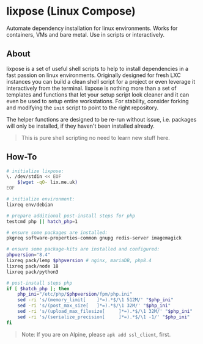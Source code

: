 # lixpose (Linux Compose)

Automate dependency installation for linux environments. Works for containers, VMs and bare metal. Use in scripts or interactively.

## About

lixpose is a set of useful shell scripts to help to install dependencies in a fast passion on linux environments. Originally designed for fresh LXC instances you can build a clean shell script for a project or even leverage it interactively from the terminal. lixpose is nothing more than a set of templates and functions that let your setup script look cleaner and it can even be used to setup entire workstations. For stability, consider forking and modifying the `init` script to point to the right repository.

The helper functions are designed to be re-run without issue, i.e. packages will only be installed, if they haven't been installed already.

> This is pure shell scripting no need to learn new stuff here.

## How-To

```sh
# initialize lixpose:
\. /dev/stdin << EOF
	$(wget -qO- lix.me.uk)
EOF

# initialize environment:
lixreq env/debian

# prepare additional post-install steps for php
testcmd php || hatch_php=1

# ensure some packages are installed:
pkgreq software-properties-common gnupg redis-server imagemagick

# ensure some package-kits are installed and configured:
phpversion="8.4"
lixreq pack/lemp $phpversion # nginx, mariaDB, php8.4
lixreq pack/node 18
lixreq pack/python3

# post-install steps php
if [ $hatch_php ]; then
	php_ini="/etc/php/$phpversion/fpm/php.ini"
	sed -ri 's/(memory_limit[	 ]*=).*$/\1 512M/' "$php_ini"
	sed -ri 's/(post_max_size[	 ]*=).*$/\1 32M/' "$php_ini"
	sed -ri 's/(upload_max_filesize[	 ]*=).*$/\1 32M/' "$php_ini"
	sed -ri 's/(serialize_precision[	 ]*=).*$/\1 -1/' "$php_ini"
fi
```

> Note: If you are on Alpine, please `apk add ssl_client`, first.

<!--## KVM

Although lixpose was designed for Linux Containers in mind, it is compatible with KVMs as well. There are some KVM scripts in the `pack/kvm` sub-directory.

## WL

For workstations there is a `pack/wl` directory that offers scripts to setup wayland compositors and compatible GUI software. If there are no options, the directory also features X software that is compatible with `xwayland` in the `pack/wl/x` sub directory.-->
